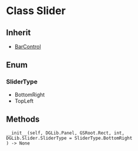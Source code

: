 # Class Slider

## Inherit

* [BarControl](BarControl.md)

## Enum

### SliderType

* BottomRight
* TopLeft

## Methods
```
__init__(self, DGLib.Panel, GSRoot.Rect, int,
DGLib.Slider.SliderType = SliderType.BottomRight
) -> None
```
